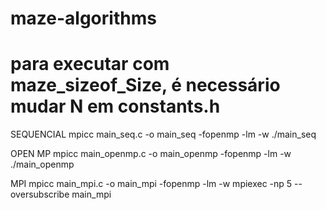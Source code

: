 # maze-algorithms
# para executar com maze_sizeof_Size, é necessário mudar N em constants.h

SEQUENCIAL
mpicc main_seq.c -o main_seq -fopenmp -lm -w
./main_seq

OPEN MP
mpicc main_openmp.c -o main_openmp -fopenmp -lm -w
./main_openmp

MPI
mpicc main_mpi.c -o main_mpi -fopenmp -lm -w
mpiexec -np 5 --oversubscribe main_mpi